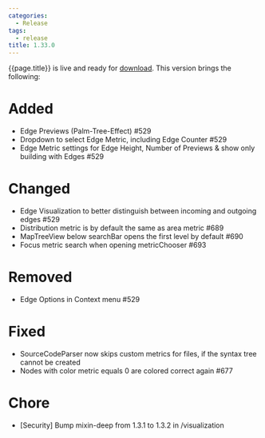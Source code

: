 ```yaml
---
categories:
  - Release
tags:
  - release
title: 1.33.0
---
```


{{page.title}} is live and ready for [download](https://github.com/MaibornWolff/codecharta/releases/tag/{{page.title}}). This version brings the following:

# Added

- Edge Previews (Palm-Tree-Effect) #529
- Dropdown to select Edge Metric, including Edge Counter #529
- Edge Metric settings for Edge Height, Number of Previews & show only building with Edges #529

# Changed

- Edge Visualization to better distinguish between incoming and outgoing edges #529
- Distribution metric is by default the same as area metric #689
- MapTreeView below searchBar opens the first level by default #690
- Focus metric search when opening metricChooser #693

# Removed

- Edge Options in Context menu #529

# Fixed

- SourceCodeParser now skips custom metrics for files, if the syntax tree cannot be created
- Nodes with color metric equals 0 are colored correct again #677

# Chore

- [Security] Bump mixin-deep from 1.3.1 to 1.3.2 in /visualization
